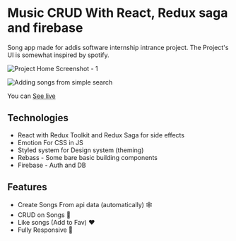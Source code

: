 # Music CRUD With React, Redux saga and firebase

Song app made for addis software internship intrance project.
The Project's UI is somewhat inspired by spotify.

![Project Home Screenshot - 1](https://user-images.githubusercontent.com/97656710/236034803-1880fbb3-0d17-403f-a47c-f9de24443720.png)

![Adding songs from simple search](https://user-images.githubusercontent.com/97656710/236035289-a73bfcde-5a8f-46a7-bee4-9596956c5e2b.png)

You can [See live](https://music-app-niko.vercel.app/)


## Technologies 
- React with Redux Toolkit and Redux Saga for side effects
- Emotion For CSS in JS
- Styled system for Design system (theming)
- Rebass - Some bare basic building components
- Firebase - Auth and DB

## Features

- Create Songs From api data (automatically) 🕸️
- CRUD on Songs 🎼
- Like songs (Add to Fav) ❤️
- Fully Responsive 📱
